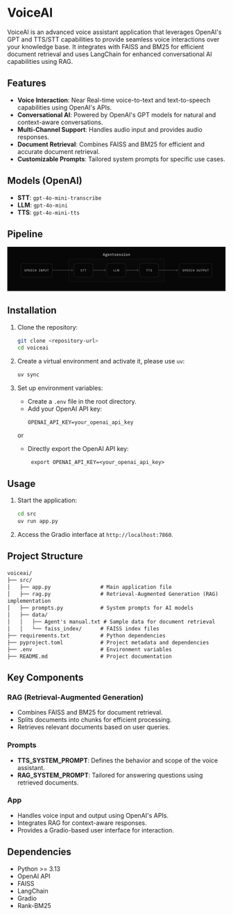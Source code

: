 # VoiceAI

VoiceAI is an advanced voice assistant application that leverages OpenAI's GPT and TTS/STT capabilities to provide seamless voice interactions over your knowledge base. It integrates with FAISS and BM25 for efficient document retrieval and uses LangChain for enhanced conversational AI capabilities using RAG.

## Features

- **Voice Interaction**: Near Real-time voice-to-text and text-to-speech capabilities using OpenAI's APIs.
- **Conversational AI**: Powered by OpenAI's GPT models for natural and context-aware conversations.
- **Multi-Channel Support**: Handles audio input and provides audio responses.
- **Document Retrieval**: Combines FAISS and BM25 for efficient and accurate document retrieval.
- **Customizable Prompts**: Tailored system prompts for specific use cases.

## Models (OpenAI)

- **STT**: `gpt-4o-mini-transcribe`
- **LLM**: `gpt-4o-mini`
- **TTS**: `gpt-4o-mini-tts`

## Pipeline
![Voice AI Pipeline](./src/assets/stt-llm-tts-pipeline.svg)

## Installation

1. Clone the repository:
   ```bash
   git clone <repository-url>
   cd voiceai
   ```

2. Create a virtual environment and activate it, please use `uv`:
   ```bash
   uv sync
   ```

4. Set up environment variables:
   - Create a `.env` file in the root directory.
   - Add your OpenAI API key:
     ```env
     OPENAI_API_KEY=your_openai_api_key
     ```
   or

   - Directly export the OpenAI API key:
     ```
      export OPENAI_API_KEY=<your_openai_api_key>
      ```

## Usage

1. Start the application:
   ```bash
   cd src
   uv run app.py
   ```

2. Access the Gradio interface at `http://localhost:7860`.

## Project Structure

```
voiceai/
├── src/
│   ├── app.py                # Main application file
│   ├── rag.py                # Retrieval-Augmented Generation (RAG) implementation
│   ├── prompts.py            # System prompts for AI models
│   ├── data/
│   │   ├── Agent's manual.txt # Sample data for document retrieval
│   │   └── faiss_index/      # FAISS index files
├── requirements.txt          # Python dependencies
├── pyproject.toml            # Project metadata and dependencies
├── .env                      # Environment variables
├── README.md                 # Project documentation
```

## Key Components

### RAG (Retrieval-Augmented Generation)
- Combines FAISS and BM25 for document retrieval.
- Splits documents into chunks for efficient processing.
- Retrieves relevant documents based on user queries.

### Prompts
- **TTS_SYSTEM_PROMPT**: Defines the behavior and scope of the voice assistant.
- **RAG_SYSTEM_PROMPT**: Tailored for answering questions using retrieved documents.

### App
- Handles voice input and output using OpenAI's APIs.
- Integrates RAG for context-aware responses.
- Provides a Gradio-based user interface for interaction.

## Dependencies

- Python >= 3.13
- OpenAI API
- FAISS
- LangChain
- Gradio
- Rank-BM25
